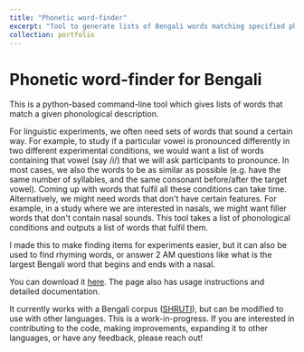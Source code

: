 ```yaml
---
title: "Phonetic word-finder"
excerpt: "Tool to generate lists of Bengali words matching specified phonological descriptions"
collection: portfolio
---
```


Phonetic word-finder for Bengali
==

This is a python-based command-line tool which gives lists of words that match a given phonological description. 

For linguistic experiments, we often need sets of words that sound a certain way. For example, to study if a particular vowel is pronounced differently in two different experimental conditions, we would want a list of words containing that vowel (say /i/) that we will ask participants to pronounce. In most cases, we also the words to be as similar as possible (e.g. have the same number of syllables, and the same consonant before/after the target vowel). Coming up with words that fulfil all these conditions can take time. Alternatively, we might need words that don't have certain features. For example, in a study where we are interested in nasals, we might want filler words that don't contain nasal sounds. This tool takes a list of phonological conditions and outputs a list of words that fulfil them.

I made this to make finding items for experiments easier, but it can also be used to find rhyming words, or answer 2 AM questions like what is the largest Bengali word that begins and ends with a nasal.


You can download it [here](https://github.com/auromitamitra/Bengali_Word_Finder). The page also has usage instructions and detailed documentation. 

It currently works with a Bengali corpus ([SHRUTI](http://cse.iitkgp.ac.in/~pabitra/shruti_corpus.html)), but can be modified to use with other languages. This is a work-in-progress. If you are interested in contributing to the code, making improvements, expanding it to other languages, or have any feedback, please reach out!
